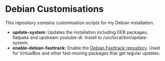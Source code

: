 # Debian Customisations

This repository contains customisation scripts for my Debian installation.

* **update-system**: Updates the installation including DEB packages, flatpaks and upstream youtube-dl. Install to /usr/local/bin/update-system.
* **enable-debian-fasttrack:** Enable the [Debian Fasttrack repository](https://fasttrack.debian.net/). Used for VirtualBox and other fast-moving packages that get regular updates.
